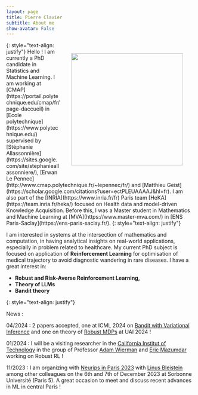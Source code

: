 ```yaml
---
layout: page
title: Pierre Clavier
subtitle: About me
show-avatar: False
---
```


<img style="float: right;" src="/assets/img/linkedin_Pierre.jpg" width="300" hspace="30" vspace="30">
{: style="text-align: justify"}
Hello ! I am currently a PhD candidate in Statistics and Machine Learning. I am working at [CMAP](https://portail.polytechnique.edu/cmap/fr/page-daccueil) in [Ecole polytechnique](https://www.polytechnique.edu/) supervised by [Stéphanie Allassonnière](https://sites.google.com/site/stephanieallassonniere/), [Erwan Le Pennec](http://www.cmap.polytechnique.fr/~lepennec/fr/) and [Matthieu Geist](https://scholar.google.com/citations?user=ectPLEUAAAAJ&hl=fr). I am also part of the [INRIA](https://www.inria.fr/fr) Paris team [HeKA](https://team.inria.fr/heka/) focused on Health data and model-driven Knowledge Acquisition. Before this, I was a Master student in Mathematics and Machine Learning at [MVA](https://www.master-mva.com/) in [ENS Paris-Saclay](https://ens-paris-saclay.fr/).
{: style="text-align: justify"}

I am interested in systems at the intersection of mathematics and computation, in having analytical insights on real-world applications, especially in problem related to healthcare.
My current PhD  subject is focused on application of **Reinforcement Learning** for optimisation of medical trajectory to avoid diagnostic wandering in rare diseases. I have a great interest in:
- **Robust and Risk-Averse Reinforcement Learning,** 
- **Theory of LLMs**
- **Bandit theory** 

 
{: style="text-align: justify"}

News : 

04/2024 : 2 papers accepted, one at ICML 2024 on [Bandit with Variational Inference](https://arxiv.org/abs/2307.10167) and one on theory of [Robust MDPs](https://arxiv.org/abs/2302.05372) at UAI 2024 !

01/2024 : I will be a visiting researcher in the [California Institut of Technology](https://www.caltech.edu/) in the group of Professor [Adam Wierman](https://adamwierman.com/) and [Eric Mazumdar](http://users.cms.caltech.edu/~mazumdar/) working on Robust RL ! 

11/2023 : I am organizing with [Neurips in Paris 2023](https://neuripsinparis.github.io/neurips2023paris/) with [Linus Bleistein](https://linusbleistein.github.io/) among other colleagues on the 6th and 7th of December 2023 at Sorbonne Université (Paris 5). A great occasion to meet and discuss recent advances in ML in central Paris !






